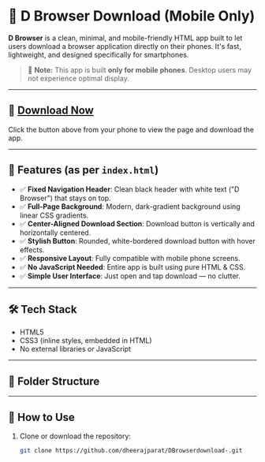 # 📱 D Browser Download (Mobile Only)

**D Browser** is a clean, minimal, and mobile-friendly HTML app built to let users download a browser application directly on their phones. It's fast, lightweight, and designed specifically for smartphones. 

> 🛑 **Note:** This app is built **only for mobile phones**. Desktop users may not experience optimal display.

---

## 🔽 [Download Now](https://github.com/dheerajparat/DBrowserdownload-/raw/main/index.html)  
Click the button above from your phone to view the page and download the app.

---

## 🌟 Features (as per `index.html`)

- ✅ **Fixed Navigation Header**: Clean black header with white text ("D Browser") that stays on top.
- ✅ **Full-Page Background**: Modern, dark-gradient background using linear CSS gradients.
- ✅ **Center-Aligned Download Section**: Download button is vertically and horizontally centered.
- ✅ **Stylish Button**: Rounded, white-bordered download button with hover effects.
- ✅ **Responsive Layout**: Fully compatible with mobile phone screens.
- ✅ **No JavaScript Needed**: Entire app is built using pure HTML & CSS.
- ✅ **Simple User Interface**: Just open and tap download — no clutter.

---

## 🛠 Tech Stack

- HTML5  
- CSS3 (inline styles, embedded in HTML)  
- No external libraries or JavaScript  

---

## 📁 Folder Structure


---

## 🚀 How to Use

1. Clone or download the repository:
   ```bash
   git clone https://github.com/dheerajparat/DBrowserdownload-.git
